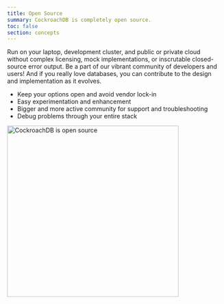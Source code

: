 ```yaml
---
title: Open Source
summary: CockroachDB is completely open source.
toc: false
section: concepts
---
```


Run on your laptop, development cluster, and public or private cloud without complex licensing, mock implementations, or inscrutable closed-source error output. Be a part of our vibrant community of developers and users! And if you really love databases, you can contribute to the design and implementation as it evolves.

-   Keep your options open and avoid vendor lock-in
-   Easy experimentation and enhancement
-   Bigger and more active community for support and troubleshooting
-   Debug problems through your entire stack

<img src="{{ 'images/2open-source.png' | relative_url }}" alt="CockroachDB is open source" style="width: 400px" />
